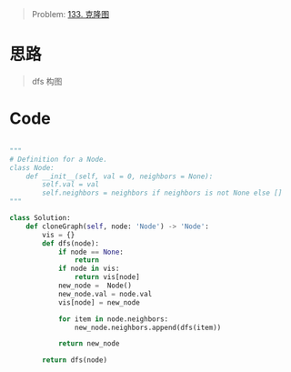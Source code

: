> Problem: [133. 克隆图](https://leetcode.cn/problems/clone-graph/description/)

# 思路

> dfs 构图

# Code

```Python []

"""
# Definition for a Node.
class Node:
    def __init__(self, val = 0, neighbors = None):
        self.val = val
        self.neighbors = neighbors if neighbors is not None else []
"""

class Solution:
    def cloneGraph(self, node: 'Node') -> 'Node':
        vis = {}
        def dfs(node):
            if node == None:
                return
            if node in vis:
                return vis[node]
            new_node =  Node()
            new_node.val = node.val
            vis[node] = new_node

            for item in node.neighbors:
                new_node.neighbors.append(dfs(item))

            return new_node

        return dfs(node)


```
